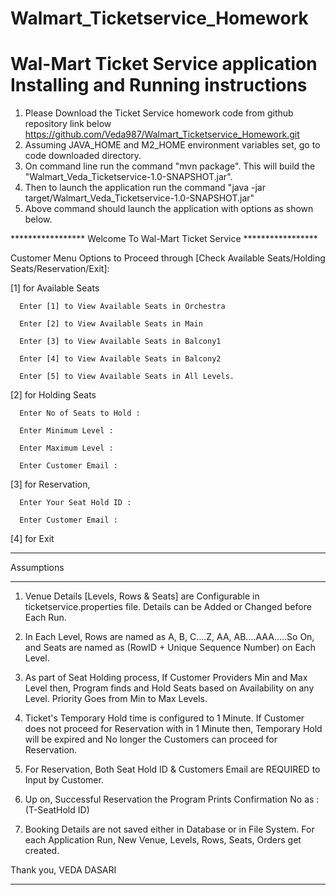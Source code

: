 # Walmart_Ticketservice_Homework

Wal-Mart Ticket Service application Installing and Running instructions
==================================================

1. Please Download the Ticket Service homework code from github repository link below
   https://github.com/Veda987/Walmart_Ticketservice_Homework.git
2. Assuming JAVA_HOME and M2_HOME environment variables set, go to code downloaded directory.
3. On command line run the command "mvn package". This will build the "Walmart_Veda_Ticketservice-1.0-SNAPSHOT.jar".
4. Then to launch the application run the command "java -jar target/Walmart_Veda_Ticketservice-1.0-SNAPSHOT.jar"
5. Above command should launch the application with options as shown below.

***************** Welcome To Wal-Mart Ticket Service *****************

Customer Menu Options to Proceed through [Check Available Seats/Holding Seats/Reservation/Exit]: 

[1] for Available Seats

      Enter [1] to View Available Seats in Orchestra
      
      Enter [2] to View Available Seats in Main
      
      Enter [3] to View Available Seats in Balcony1
      
      Enter [4] to View Available Seats in Balcony2
      
      Enter [5] to View Available Seats in All Levels.
[2] for Holding Seats

      Enter No of Seats to Hold :
      
      Enter Minimum Level :
      
      Enter Maximum Level :
      
      Enter Customer Email :
      
[3] for Reservation, 

      Enter Your Seat Hold ID :
      
      Enter Customer Email :
      
[4] for Exit
********************************************************************

Assumptions
********************************************************************
1. Venue Details [Levels, Rows & Seats] are Configurable in ticketservice.properties file. Details can be Added or Changed before Each Run.

3. In Each Level, Rows are named as A, B, C....Z, AA, AB....AAA.....So On, and Seats are named as (RowID + Unique Sequence Number) on Each Level.

4. As part of Seat Holding process, If Customer Providers Min and Max Level then, Program finds and Hold Seats based on Availability on any Level. Priority Goes from Min to Max Levels.

2. Ticket's Temporary Hold time is configured to 1 Minute. If Customer does not proceed for Reservation with in 1 Minute then, Temporary Hold will be expired and No longer the Customers can proceed for Reservation.

5. For Reservation, Both Seat Hold ID & Customers Email are REQUIRED to Input by Customer.

6. Up on, Successful Reservation the Program Prints Confirmation No as : (T-SeatHold ID)

7. Booking Details are not saved either in Database or in File System. For each Application Run, New Venue, Levels, Rows, Seats, Orders get created.

Thank you,
VEDA DASARI
********************************************************************

